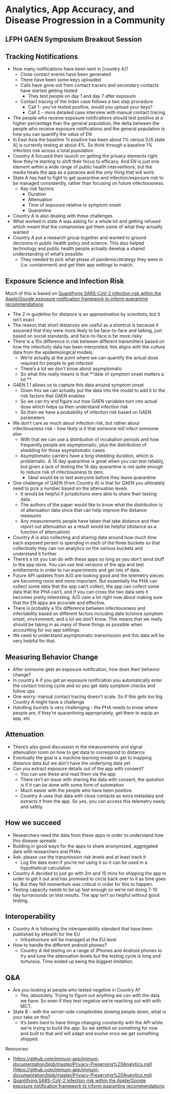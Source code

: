# Analytics, App Accuracy, and Disease Progression in a Community
## LFPH GAEN Symposium Breakout Session

## Tracking Notifications

*   How many notifications have been sent in [country A]?
    *   Close contact events have been generated
    *   There have been some keys uploaded
    *   Calls have gone out from contact tracers and secondary contacts have started getting tested
        *   They test people on day 1 and day 7 after exposure
    *   Contact tracing of the index case follows a two step procedure
        *   Call 1- you’ve tested positive, would you upload your keys? 
        *   Call 2 - more detailed case interview with manual contact tracing
*   The people who receive exposure notifications should test positive at a higher percentage than the general population, the delta between the people who receive exposure notifications and the general population is how you can quantify the value of EN
*   In East Asia the baseline % positive has been about 1% versus [US state A] is currently testing at about 4%. So think through a baseline 1% infection risk across a total population. 
*   Country A focused their launch on getting the privacy elements right. Now they’re starting to shift their focus to efficacy. And EN is just one element within a wide range of public health interventions, but the media treats the app as a panacea and the only thing that will work. 
*   State A has had to fight to get quarantine and infection/exposure risk to be managed consistently, rather than focusing on future infectiousness. 
    *   Key risk factors:
        *   Duration
        *   Attenuation
        *   Time of exposure relative to symptom onset
        *   Quarantine
*   Country A is also dealing with these challenges
*   What worked in state A was asking for a whole lot and getting refused which meant that the compromise got them some of what they actually wanted
*   Country A put a research group together and wanted to ground decisions in public health policy and science. This also helped technology and public health people actually develop a shared understanding of what’s possible. 
    *   They needed to pick what phase of pandemic/strategy they were in (i.e. containment) and get their app settings to match. 

## Exposure Science and Infection Risk

Much of this is based on [Quantifying SARS-CoV-2 infection risk within the Apple/Google exposure notification framework to inform quarantine recommendations ](https://www.medrxiv.org/content/10.1101/2020.07.17.20156539v1.article-info)

*   The 2 m guideline for distance is an approximation by scientists, but it isn’t exact
*   The reason that short distances are useful as a shortcut is because it assumed that they were more likely to be face-to-face and talking, just based on social standards, and face-to-face is far more risky
*   There is a 10x difference in risk between different transmitters based on how the infectivity data has been interpreted; this aligns with the culture data from the epidemiological models. 
    *   We’re actually at the point where we can quantify the actual dose required for people to get infected
    *   There’s a lot we don’t know about asymptomatic
    *   So what this really means is that **date of symptom onset matters a lot **
*   GAEN 1.1 allows us to capture this data around symptom onset
    *   Given this we can actually put the data into the model to add it to the risk factors that GAEN enables
    *   So we can try and figure out how GAEN variables turn into actual dose which helps us then understand infection risk 
    *   So then we have a probability of infection risk based on GAEN parameters
*   We don’t care as much about infection risk, but rather about infectiousness risk - how likely is it that someone will infect someone else
    *   With that we can use a distribution of incubation periods and how frequently people are asymptomatic, plus the distribution of shedding for those asymptomatic cases. 
    *   Asymptomatic carriers have a long shedding duration, which is problematic. A 14 day quarantine is great when you can test reliably, but given a lack of testing the 14 day quarantine is not quite enough to reduce risk of infectiousness to zero. 
        *   Ideal would be to test everyone before they leave quarantine 
*   One challenge of GAEN (from Country A) is that for GAEN you ultimately need to pick a number based on the attenuation levels
    *   It would be helpful if jurisdictions were able to share their testing data
    *   The authors of the paper would like to know what the distribution is of attenuation data since that can help improve the distance measures
    *   Any measurements people have taken that take distance and then report out attenuation as a result would be helpful (distance as a function of attenuation) 
*   Country A is also collecting and sharing data around how much time each exposed person is spending in each of the three buckets so that collectively they can run analytics on the various buckets and understand it further
*   There’s a lot you can do with these apps so long as you don’t send stuff to the app store. You can use test versions of the app and test entitlements in order to run experiments and get lots of data. 
*   Future API updates from A/G are looking good and the telemetry pieces are becoming more and more important. But essentially the PHA can collect some data that the app can’t collect, the app can collect some data that the PHA can’t, and if you can cross the two data sets it becomes pretty interesting. A/G care a lot right now about making sure that the EN apps are accurate and effective. 
*   There is probably a 10x difference between infectiousness and infectability based on different factors including date to/since symptom onset, environment, and a lot we don’t know. This means that we really should be taking in as many of these things as possible when accounting for our app settings. 
*   We need to understand asymptomatic transmission and this data will be very helpful for that. 

## Measuring Behavior Change

*   After someone gets an exposure notification, how does their behavior change? 
*   In country A if you get an exposure notification you automatically enter the contact tracing cycle and so you get daily symptom checks and follow ups
*   One worry: manual contact tracing doesn’t scale. So if this gets too big Country A might have a challenge
*   Handling tourists is very challenging - the PHA needs to know where people are, if they’re quarantining appropriately, get them to equip an app, etc

## Attenuation

*   There’s also good discussion in the measurements and signal attenuation room on how to get data to correspond to distance
*   Eventually the goal is a machine learning model to get to mapping distance data but we don’t have the underlying data yet
*   Can you extract exposure details out of the app with consent? 
    *   You can see these and read them via the app 
    *   There isn’t an issue with sharing the data with consent, the question is if it can be done with some form of automation. 
    *   Much easier with the people who have been positive. 
    *   Country A uses that data with close contacts as extra metadata and extracts it from the app. So yes, you can access this telemetry easily and safely. 

## How we succeed

*   Researchers need the data from these apps in order to understand how this disease spreads
*   Building in good ways for the apps to share anonymized, aggregated data with researchers and PHAs
*   Ask: please use the transmission risk levels and at least track it
    *   Log the data even if you’re not using it so it can be used in a hypothetical calculation
*   Country A decided to just go with 2m and 15 mins for shipping the app in order to get it out and has promised to circle back over to it as time goes by. But they felt momentum was critical in order for this to happen. 
*   Testing capacity needs to be up fast enough so we’re not doing 7-10 day turnarounds on test results. The app isn’t so helpful without good testing. 

## Interoperability

*   Country A is following the interoperability standard that have been published by eHealth for the EU
    *   Infrastructure will be managed at the EU level
*   How to handle the different android phones? 
    *   Country A did testing on a range of iPhones and Android phones to try and tune the attenuation levels but the testing cycle is long and torturous. Time ended up being the biggest limitation. 

## Q&A

*   Are you looking at people who tested negative in Country A? 
    *   Yes, absolutely. Trying to figure out anything we can with the data we have. So even if they test negative we’re reaching out with with MCT. 
*   State B - with the server-side complexities slowing people down, what is your take on this? 
    *   It’s been hard to have things changing constantly with the API while we’re trying to build the app. So we settled on something for now and built to that and will adapt and evolve once we get something shipped. 

Resources:

*   [https://github.com/immuni-app/immuni-documentation/blob/master/Privacy-Preserving%20Analytics.md](https://github.com/immuni-app/immuni-documentation/blob/master/Privacy-Preserving%20Analytics.md)
*   [Quantifying SARS-CoV-2 infection risk within the Apple/Google exposure notification framework to inform quarantine recommendations ](https://www.medrxiv.org/content/10.1101/2020.07.17.20156539v1.article-info)
